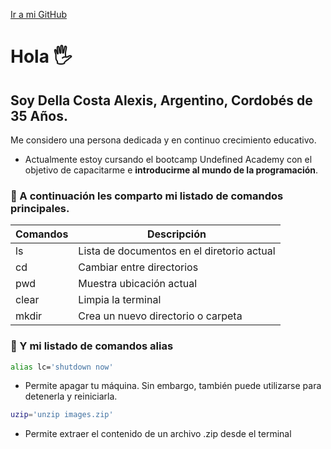 [Ir a mi GitHub](https://github.com/Alexisdc5)

# Hola 🖐

## Soy Della Costa Alexis, Argentino, Cordobés de 35 Años.

Me considero una persona dedicada y en continuo crecimiento educativo.

* Actualmente estoy cursando el bootcamp Undefined Academy con el objetivo de capacitarme e **introducirme al mundo de la programación**.

### 🥇 A continuación les comparto mi listado de comandos principales.

| Comandos|              Descripción                   |
|---------|--------------------------------------------|
|ls       | Lista de documentos en el diretorio actual |
|cd       | Cambiar entre directorios                  |
|pwd      | Muestra ubicación actual                   |
|clear    | Limpia la terminal                         |
|mkdir    | Crea un nuevo directorio o carpeta         |

### 🥇 Y mi listado de comandos alias

``` bash
alias lc='shutdown now'
```
* Permite apagar tu máquina. Sin embargo, también puede utilizarse para detenerla y reiniciarla.
``` bash
uzip='unzip images.zip'
```
* Permite extraer el contenido de un archivo .zip desde el terminal